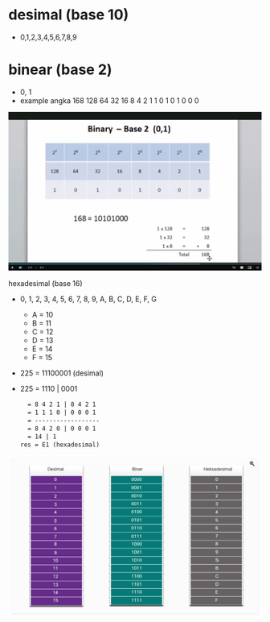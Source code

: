 # desimal (base 10)
- 0,1,2,3,4,5,6,7,8,9

# binear (base 2)
- 0, 1
- example angka 168
    128 64 32 16 8 4 2 1
     1  0  1  0  1 0 0 0
<img src="../image/notes_3.1.png">

hexadesimal (base 16)
- 0, 1, 2, 3, 4, 5, 6, 7, 8, 9, A, B, C, D, E, F, G
  - A = 10
  - B = 11
  - C = 12
  - D = 13
  - E = 14
  - F = 15

- 225 = 11100001 (desimal)
- 225 = 1110 | 0001
  ```
    = 8 4 2 1 | 8 4 2 1
    = 1 1 1 0 | 0 0 0 1
    = ------------------
    = 8 4 2 0 | 0 0 0 1
    = 14 | 1
  res = E1 (hexadesimal)
  ``` 
<img src="../image/notes_3.2.png">